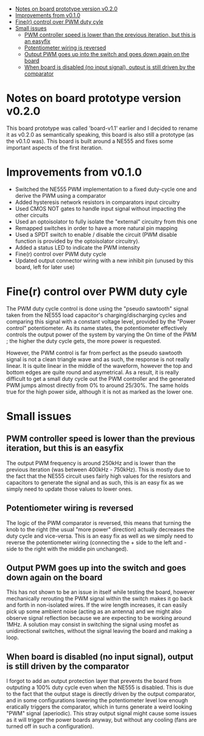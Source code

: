- [Notes on board prototype version v0.2.0](#notes-on-board-prototype-version-v020)
- [Improvements from v0.1.0](#improvements-from-v010)
- [Fine(r) control over PWM duty cyle](#finer-control-over-pwm-duty-cyle)
- [Small issues](#small-issues)
  - [PWM controller speed is lower than the previous iteration, but this is an easyfix](#pwm-controller-speed-is-lower-than-the-previous-iteration-but-this-is-an-easyfix)
  - [Potentiometer wiring is reversed](#potentiometer-wiring-is-reversed)
  - [Output PWM goes up into the switch and goes down again on the board](#output-pwm-goes-up-into-the-switch-and-goes-down-again-on-the-board)
  - [When board is disabled (no input signal), output is still driven by the comparator](#when-board-is-disabled-no-input-signal-output-is-still-driven-by-the-comparator)

# Notes on board prototype version v0.2.0
This board prototype was called 'board-v1.1' earlier and I decided to rename it as v0.2.0 as semantically speaking, this board is also still a prototype (as the v0.1.0 was).
This board is built around a NE555 and fixes some important aspects of the first iteration.

# Improvements from v0.1.0
* Switched the NE555 PWM implementation to a fixed duty-cycle one and derive the PWM using a comparator
* Added hysteresis network resistors in comparators input circuitry
* Used CMOS NOT gates to handle input signal without impacting the other circuits
* Used an optoisolator to fully isolate the "external" circuitry from this one
* Remapped switches in order to have a more natural pin mapping
* Used a SPDT switch to enable / disable the circuit (PWM disable function is provided by the optoisolator circuitry).
* Added a status LED to indicate the PWM intensity
* Fine(r) control over PWM duty cycle
* Updated output connector wiring with a new inhibit pin (unused by this board, left for later use)


# Fine(r) control over PWM duty cyle
The PWM duty cycle control is done using the "pseudo sawtooth" signal taken from the NE555 load capacitor's charging/discharging cycles and comparing this signal with a constant voltage level, provided by the "Power control" potentiometer.
As its name states, the potentiometer effectively controls the output power of the system by varying the On time of the PWM ; the higher the duty cycle gets, the more power is requested.

However, the PWM control is far from perfect as the pseudo sawtooth signal is not a clean triangle wave and as such, the response is not really linear.
It is quite linear in the middle of the waveform, however the top and bottom edges are quite round and asymetrical.
As a result, it is really difficult to get a small duty cycle out the PWM controller and the generated PWM jumps almost directly from 0% to around 25/30%.
The same holds true for the high power side, although it is not as marked as the lower one.

# Small issues
## PWM controller speed is lower than the previous iteration, but this is an easyfix
The output PWM frequency is around 250kHz and is lower than the previous iteration (was between 400kHz - 750kHz).
This is mostly due to the fact that the NE555 circuit uses fairly high values for the resistors and capacitors to generate the signal and as such, this is an easy fix as we simply need to update those values to lower ones.

## Potentiometer wiring is reversed
The logic of the PWM comparator is reversed, this means that turning the knob to the right (the usual "more power" direction) actually decreases the duty cycle and vice-versa. This is an easy fix as well as we simply need to reverse the potentiometer wiring (connecting the + side to the left and - side to the right with the middle pin unchanged).

## Output PWM goes up into the switch and goes down again on the board
This has not shown to be an issue in itself while testing the board, however mechanically rerouting the PWM signal within the switch makes it go back and forth in non-isolated wires. If the wire length increases, it can easily pick up some ambient noise (acting as an antenna) and we might also observe signal reflection because we are expecting to be working around 1MHz.
A solution may consist in switching the signal using mosfet as unidirectional switches, without the signal leaving the board and making a loop.

## When board is disabled (no input signal), output is still driven by the comparator
I forgot to add an output protection layer that prevents the board from outputing a 100% duty cycle even when the NE555 is disabled.
This is due to the fact that the output stage is directly driven by the output comparator, and in some configurations lowering the potentiometer level low enough eratically triggers the comparator, which in turns generate a weird looking "PWM" signal (aperiodic). This stray output signal might cause some issues as it will trigger the power boards anyway, but without any cooling (fans are turned off in such a configuration).